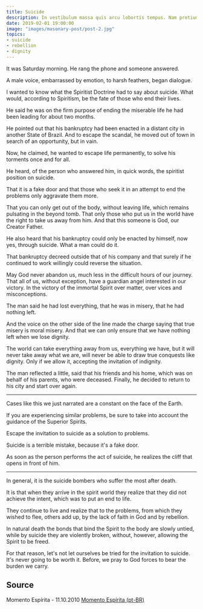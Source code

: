 ```yaml
---
title: Suicide
description: In vestibulum massa quis arcu lobortis tempus. Nam pretium arcu in odio vulputate luctus.
date: 2019-02-01 19:00:00
image: "images/masonary-post/post-2.jpg"
topics: 
- suicide
- rebellion
- dignity
---
```


It was Saturday morning. He rang the phone and someone answered.

A male voice, embarrassed by emotion, to harsh feathers, began dialogue.

I wanted to know what the Spiritist Doctrine had to say about suicide. What
would, according to Spiritism, be the fate of those who end their lives.

He said he was on the firm purpose of ending the miserable life he had been
leading for about two months.

He pointed out that his bankruptcy had been enacted in a distant city in another
State of Brazil. And to escape the scandal, he moved out of town in search of an
opportunity, but in vain.

Now, he claimed, he wanted to escape life permanently, to solve his torments
once and for all.

He heard, of the person who answered him, in quick words, the spiritist position
on suicide.

That it is a fake door and that those who seek it in an attempt to end the
problems only aggravate them more.

That you can only get out of the body, without leaving life, which remains
pulsating in the beyond tomb. That only those who put us in the world have the
right to take us away from him. And that this someone is God, our Creator
Father.

He also heard that his bankruptcy could only be enacted by himself, now yes,
through suicide. What a man could do it.

That bankruptcy decreed outside that of his company and that surely if he
continued to work willingly could reverse the situation.

May God never abandon us, much less in the difficult hours of our journey. That
all of us, without exception, have a guardian angel interested in our victory.
In the victory of the immortal Spirit over matter, over vices and
misconceptions.

The man said he had lost everything, that he was in misery, that he had nothing
left.

And the voice on the other side of the line made the charge saying that true
misery is moral misery. And that we can only ensure that we have nothing left
when we lose dignity.

The world can take everything away from us, everything we have, but it will
never take away what we are, will never be able to draw true conquests like
dignity. Only if we allow it, accepting the invitation of indignity.

The man reflected a little, said that his friends and his home, which was on
behalf of his parents, who were deceased. Finally, he decided to return to his
city and start over again.

*   *   *

Cases like this we just narrated are a constant on the face of the Earth.

If you are experiencing similar problems, be sure to take into account the
guidance of the Superior Spirits.

Escape the invitation to suicide as a solution to problems.

Suicide is a terrible mistake, because it's a fake door.

As soon as the person performs the act of suicide, he realizes the cliff that
opens in front of him.

*   *   *

In general, it is the suicide bombers who suffer the most after death.

It is that when they arrive in the spirit world they realize that they did not
achieve the intent, which was to put an end to life.

They continue to live and realize that to the problems, from which they wished
to flee, others add up, by the lack of faith in God and by rebellion.

In natural death the bonds that bind the Spirit to the body are slowly untied,
while by suicide they are violently broken, without, however, allowing the
Spirit to be freed.

For that reason, let's not let ourselves be tried for the invitation to suicide.
It's never going to be worth it. Before, we pray to God forces to bear the
burden we carry.

## Source
Momento Espírita - 11.10.2010
[Momento Espírita (pt-BR)](http://www.momento.com.br/pt/ler_texto.php?id=590)

